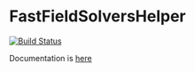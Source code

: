 # FastFieldSolversHelper

[![Build Status](https://travis-ci.org/cstook/FastFieldSolversHelper.jl.svg?branch=master)](https://travis-ci.org/cstook/FastFieldSolversHelper.jl)

Documentation is [here](http://cstook.github.io/FastFieldSolversHelper.jl)